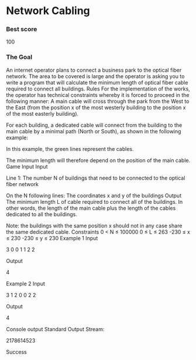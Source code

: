 # Network Cabling

### Best score

100
 
### The Goal
An internet operator plans to connect a business park to the optical fiber network. The area to be covered is large and the operator is asking you to write a program that will calculate the minimum length of optical fiber cable required to connect all buildings.
  Rules
For the implementation of the works, the operator has technical constraints whereby it is forced to proceed in the following manner:
A main cable will cross through the park from the West to the East (from the position x of the most westerly building to the position x of the most easterly building).

For each building, a dedicated cable will connect from the building to the main cable by a minimal path (North or South), as shown in the following example:
 
In this example, the green lines represent the cables.
 

The minimum length will therefore depend on the position of the main cable.
  Game Input
Input

Line 1: The number N of buildings that need to be connected to the optical fiber network

On the N following lines: The coordinates x and y of the buildings
Output
The minimum length L of cable required to connect all of the buildings. In other words, the length of the main cable plus the length of the cables dedicated to all the buildings.

Note: the buildings with the same position x should not in any case share the same dedicated cable.
Constraints
0 < N ≤ 100000
0 ≤ L ≤ 263
-230 ≤ x ≤ 230
-230 ≤ y ≤ 230
Example 1
Input

3
0 0
1 1
2 2

Output

4

Example 2
Input

3
1 2
0 0
2 2

Output

4

Console output
Standard Output Stream:

2178614523

Success
